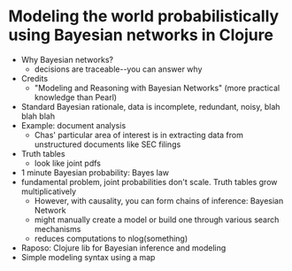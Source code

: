 # Modeling the world probabilistically using Bayesian networks in Clojure
* Why Bayesian networks?
  * decisions are traceable--you can answer why
* Credits
  * "Modeling and Reasoning with Bayesian Networks" (more practical
    knowledge than Pearl)
* Standard Bayesian rationale, data is incomplete, redundant, noisy,
  blah blah blah
* Example: document analysis
  * Chas' particular area of interest is in extracting data from
    unstructured documents like SEC filings
* Truth tables
  * look like joint pdfs
* 1 minute Bayesian probability: Bayes law
* fundamental problem, joint probabilities don't scale.  Truth tables
  grow multiplicatively
  * However, with causality, you can form chains of inference: Bayesian Network
  * might manually create a model or build one through various search
    mechanisms
  * reduces computations to nlog(something)
* Raposo: Clojure lib for Bayesian inference and modeling
* Simple modeling syntax using a map



